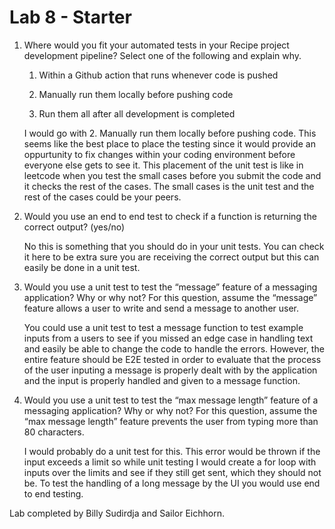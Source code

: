 # Lab 8 - Starter
1) Where would you fit your automated tests in your Recipe project development pipeline? Select one of the following and explain why.

   1. Within a Github action that runs whenever code is pushed 

   2. Manually run them locally before pushing code

   3. Run them all after all development is completed

    I would go with 2. Manually run them locally before pushing code. This seems like the best place to place the testing since it would provide an oppurtunity to fix changes within your coding environment before everyone else gets to see it. This placement of the unit test is like in leetcode when you test the small cases before you submit the code and it checks the rest of the cases. The small cases is the unit test and the rest of the cases could be your peers.

2) Would you use an end to end test to check if a function is returning the correct output? (yes/no)

    No this is something that you should do in your unit tests. You can check it here to be extra sure you are receiving the correct output but this can easily be done in a unit test.

3) Would you use a unit test to test the “message” feature of a messaging application? Why or why not? For this question, assume the “message” feature allows a user to write and send a message to another user.
    
    You could use a unit test to test a message function to test example inputs from a users to see if you missed an edge case in handling text and easily be able to change the code to handle the errors. However, the entire feature should be E2E tested in order to evaluate that the process of the user inputing a message is properly dealt with by the application and the input is properly handled and given to a message function.

4) Would you use a unit test to test the “max message length” feature of a messaging application? Why or why not? For this question, assume the “max message length” feature prevents the user from typing more than 80 characters.

    I would probably do a unit test for this. This error would be thrown if the input exceeds a limit so while unit testing I would create a for loop with inputs over the limits and see if they still get sent, which they should not be. To test the handling of a long message by the UI you would use end to end testing.

Lab completed by Billy Sudirdja and Sailor Eichhorn.
